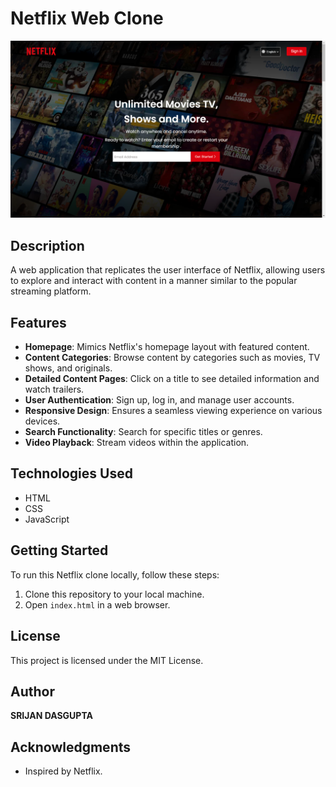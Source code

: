 # Netflix Web Clone

![App Screenshot](https://github.com/niladri-1/Netflix-Web-India/blob/main/src/Screenshot.png)

## Description

A web application that replicates the user interface of Netflix, allowing users to explore and interact with content in a manner similar to the popular streaming platform.

## Features

- **Homepage**: Mimics Netflix's homepage layout with featured content.
- **Content Categories**: Browse content by categories such as movies, TV shows, and originals.
- **Detailed Content Pages**: Click on a title to see detailed information and watch trailers.
- **User Authentication**: Sign up, log in, and manage user accounts.
- **Responsive Design**: Ensures a seamless viewing experience on various devices.
- **Search Functionality**: Search for specific titles or genres.
- **Video Playback**: Stream videos within the application.

## Technologies Used

- HTML
- CSS
- JavaScript

## Getting Started

To run this Netflix clone locally, follow these steps:

1. Clone this repository to your local machine.
2. Open `index.html` in a web browser.


## License

This project is licensed under the MIT License.

## Author

**SRIJAN DASGUPTA**

## Acknowledgments

- Inspired by Netflix.
